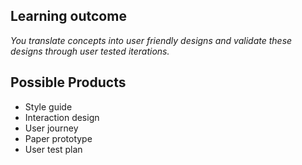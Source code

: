 ## Learning outcome
_You translate concepts into user friendly designs and validate these designs through user tested iterations._

## Possible Products
* Style guide
* Interaction design
* User journey
* Paper prototype
* User test plan
